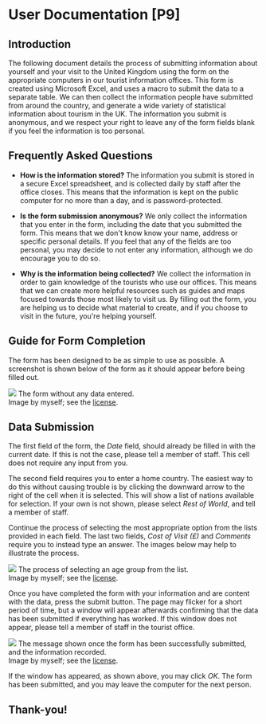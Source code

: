 # User Documentation [P9]

## Introduction

The following document details the process of submitting information about yourself and your visit to the United Kingdom using the form on the appropriate computers in our tourist information offices. This form is created using Microsoft Excel, and uses a macro to submit the data to a separate table. We can then collect the information people have submitted from around the country, and generate a wide variety of statistical information about tourism in the UK. The information you submit is anonymous, and we respect your right to leave any of the form fields blank if you feel the information is too personal.

## Frequently Asked Questions

* **How is the information stored?** The information you submit is stored in a secure Excel spreadsheet, and is collected daily by staff after the office closes. This means that the information is kept on the public computer for no more than a day, and is password-protected.

* **Is the form submission anonymous?** We only collect the information that you enter in the form, including the date that you submitted the form. This means that we don't know know your name, address or specific personal details. If you feel that any of the fields are too personal, you may decide to not enter any information, although we do encourage you to do so.

* **Why is the information being collected?** We collect the information in order to gain knowledge of the tourists who use our offices. This means that we can create more helpful resources such as guides and maps focused towards those most likely to visit us. By filling out the form, you are helping us to decide what material to create, and if you choose to visit in the future, you're helping yourself.

## Guide for Form Completion

The form has been designed to be as simple to use as possible. A screenshot is shown below of the form as it should appear before being filled out.

<div class="i">
	<img src="/btec/img/42.3.1.1.png">
	The form without any data entered.
	<div>Image by myself; see the <a href="/btec/license">license</a>.</div>
</div>

## Data Submission

The first field of the form, the *Date* field, should already be filled in with the current date. If this is not the case, please tell a member of staff. This cell does not require any input from you.

The second field requires you to enter a home country. The easiest way to do this without causing trouble is by clicking the downward arrow to the right of the cell when it is selected. This will show a list of nations available for selection. If your own is not shown, please select *Rest of World*, and tell a member of staff.

Continue the process of selecting the most appropriate option from the lists provided in each field. The last two fields, *Cost of Visit (&pound;)* and *Comments* require you to instead type an answer. The images below may help to illustrate the process.

<div class="i">
	<img src="/btec/img/42.3.1.2.png">
	The process of selecting an age group from the list.
	<div>Image by myself; see the <a href="/btec/license">license</a>.</div>
</div>

Once you have completed the form with your information and are content with the data, press the submit button. The page may flicker for a short period of time, but a window will appear afterwards confirming that the data has been submitted if everything has worked. If this window does not appear, please tell a member of staff in the tourist office.

<div class="i">
	<img src="/btec/img/42.3.1.3.png">
	The message shown once the form has been successfully submitted, and the information recorded.
	<div>Image by myself; see the <a href="/btec/license">license</a>.</div>
</div>

If the window has appeared, as shown above, you may click *OK*. The form has been submitted, and you may leave the computer for the next person.

## Thank-you!